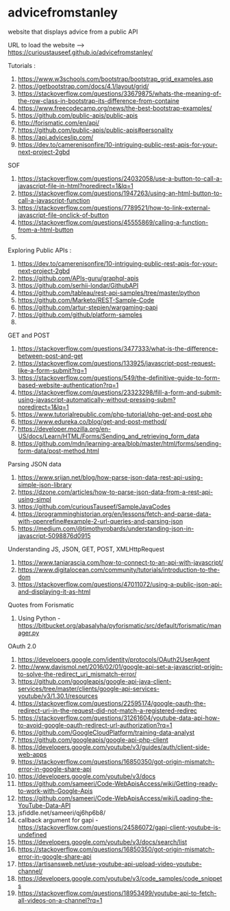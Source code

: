 # advicefromstanley
website that displays advice from a public API

URL to load the website --> https://curioustauseef.github.io/advicefromstanley/

Tutorials :
1. https://www.w3schools.com/bootstrap/bootstrap_grid_examples.asp
2. https://getbootstrap.com/docs/4.1/layout/grid/
3. https://stackoverflow.com/questions/33679875/whats-the-meaning-of-the-row-class-in-bootstrap-its-difference-from-containe
4. https://www.freecodecamp.org/news/the-best-bootstrap-examples/
5. https://github.com/public-apis/public-apis
6. http://forismatic.com/en/api/
7. https://github.com/public-apis/public-apis#personality
8. https://api.adviceslip.com/
9. https://dev.to/camerenisonfire/10-intriguing-public-rest-apis-for-your-next-project-2gbd

SOF
1. https://stackoverflow.com/questions/24032058/use-a-button-to-call-a-javascript-file-in-html?noredirect=1&lq=1
2. https://stackoverflow.com/questions/1947263/using-an-html-button-to-call-a-javascript-function
3. https://stackoverflow.com/questions/7789521/how-to-link-external-javascript-file-onclick-of-button
4. https://stackoverflow.com/questions/45555869/calling-a-function-from-a-html-button
5. 


Exploring Public APIs :
1. https://dev.to/camerenisonfire/10-intriguing-public-rest-apis-for-your-next-project-2gbd
2. https://github.com/APIs-guru/graphql-apis
3. https://github.com/serhii-londar/GithubAPI
4. https://github.com/tableau/rest-api-samples/tree/master/python
5. https://github.com/Marketo/REST-Sample-Code
6. https://github.com/artur-stepien/wargaming-papi
7. https://github.com/github/platform-samples
8. 

GET and POST
1. https://stackoverflow.com/questions/3477333/what-is-the-difference-between-post-and-get
2. https://stackoverflow.com/questions/133925/javascript-post-request-like-a-form-submit?rq=1
3. https://stackoverflow.com/questions/549/the-definitive-guide-to-form-based-website-authentication?rq=1
4. https://stackoverflow.com/questions/23323298/fill-a-form-and-submit-using-javascript-automatically-without-pressing-subm?noredirect=1&lq=1
5. https://www.tutorialrepublic.com/php-tutorial/php-get-and-post.php
6. https://www.edureka.co/blog/get-and-post-method/
7. https://developer.mozilla.org/en-US/docs/Learn/HTML/Forms/Sending_and_retrieving_form_data
8. https://github.com/mdn/learning-area/blob/master/html/forms/sending-form-data/post-method.html

Parsing JSON data
1. https://www.srijan.net/blog/how-parse-json-data-rest-api-using-simple-json-library
2. https://dzone.com/articles/how-to-parse-json-data-from-a-rest-api-using-simpl
3. https://github.com/curiousTauseef/SampleJavaCodes
4. https://programminghistorian.org/en/lessons/fetch-and-parse-data-with-openrefine#example-2-url-queries-and-parsing-json
5. https://medium.com/@timothyrobards/understanding-json-in-javascript-5098876d0915

Understanding JS, JSON, GET, POST, XMLHttpRequest
1. https://www.taniarascia.com/how-to-connect-to-an-api-with-javascript/
2. https://www.digitalocean.com/community/tutorials/introduction-to-the-dom
3. https://stackoverflow.com/questions/47011072/using-a-public-json-api-and-displaying-it-as-html

Quotes from Forismatic
1. Using Python - https://bitbucket.org/abasalyha/pyforismatic/src/default/forismatic/manager.py

OAuth 2.0
1. https://developers.google.com/identity/protocols/OAuth2UserAgent
2. http://www.davismol.net/2016/02/01/google-api-set-a-javascript-origin-to-solve-the-redirect_uri_mismatch-error/
3. https://github.com/googleapis/google-api-java-client-services/tree/master/clients/google-api-services-youtube/v3/1.30.1/resources
4. https://stackoverflow.com/questions/22595174/google-oauth-the-redirect-uri-in-the-request-did-not-match-a-registered-redirec
5. https://stackoverflow.com/questions/31261604/youtube-data-api-how-to-avoid-google-oauth-redirect-url-authorization?rq=1
6. https://github.com/GoogleCloudPlatform/training-data-analyst
7. https://github.com/googleapis/google-api-php-client
8. https://developers.google.com/youtube/v3/guides/auth/client-side-web-apps
9. https://stackoverflow.com/questions/16850350/got-origin-mismatch-error-in-google-share-api
10. https://developers.google.com/youtube/v3/docs
11. https://github.com/sameeri/Code-WebApisAccess/wiki/Getting-ready-to-work-with-Google-Apis
12. https://github.com/sameeri/Code-WebApisAccess/wiki/Loading-the-YouTube-Data-API
13. jsfiddle.net/sameeri/qj6hp6b8/
14. callback argument for gapi - https://stackoverflow.com/questions/24586072/gapi-client-youtube-is-undefined
15. https://developers.google.com/youtube/v3/docs/search/list
16. https://stackoverflow.com/questions/16850350/got-origin-mismatch-error-in-google-share-api
17. https://artisansweb.net/use-youtube-api-upload-video-youtube-channel/
18. https://developers.google.com/youtube/v3/code_samples/code_snippets
19. https://stackoverflow.com/questions/18953499/youtube-api-to-fetch-all-videos-on-a-channel?rq=1



